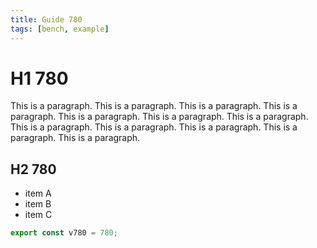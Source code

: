 ```yaml
---
title: Guide 780
tags: [bench, example]
---
```


# H1 780

This is a paragraph. This is a paragraph. This is a paragraph. This is a paragraph. This is a paragraph. This is a paragraph. This is a paragraph. This is a paragraph. This is a paragraph. This is a paragraph. This is a paragraph. This is a paragraph. 

## H2 780

- item A
- item B
- item C

```ts
export const v780 = 780;
```